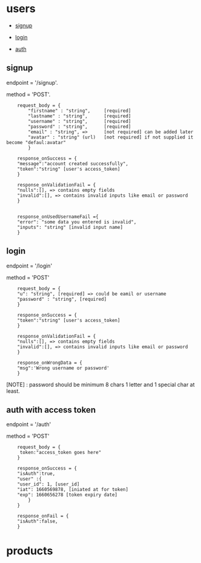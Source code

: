 # users

- [signup](#signup)

- [login](#login)

- [auth](#auth-with-access-token)

## signup

endpoint = '/signup'.

method = 'POST'.

        request_body = {
            "firstname" : "string",     [required]
            "lastname" : "string",      [required]
            "username" : "string",      [required]
            "password" : "string",      [required]
            "email" : "string", =>      [not required] can be added later
            "avatar" : "string" (url)   [not required] if not supplied it become "defaul:avatar"
            }

        response_onSuccess = {
        "message":"account created successfully",
        "token":"string" [user's access_token]
        }

        response_onValidationFail = {
        "nulls":[], => contains empty fields
        "invalid":[], => contains invalid inputs like email or password
        }


        response_onUsedUsernameFail ={
        "error": "some data you entered is invalid",
        "inputs": "string" [invalid input name]
        }

## login

endpoint = '/login'

method = 'POST'

        request_body = {
        "u": "string", [required] => could be eamil or username
        "password" : "string", [required]
        }

        response_onSuccess = {
        "token":"string" [user's access_token]
        }

        response_onValidationFail = {
        "nulls":[], => contains empty fields
        "invalid":[], => contains invalid inputs like email or password
        }

        response_onWrongData = {
        "msg":'Wrong username or password'
        }

[NOTE] : password should be minimum 8 chars 1 letter and 1 special char at least.

## auth with access token

endpoint = '/auth'

method = 'POST'

        request_body = {
         token:"access_token goes here"
        }

        response_onSuccess = {
        "isAuth":true,
        "user" :{
        "user_id": 1, [user_id]
        "iat": 1660569878, [iniated at for token]
        "exp": 1660656278 [token expiry date]
            }
        }

        response_onFail = {
        "isAuth":false,
        }

# products
